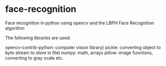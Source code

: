 # face-recognition
Face recognition in python using opencv and the LBPH Face Recognition algorithm 

The following libraries are used:

opencv-contrib-python: computer vision library)
pickle: converting object to byte stream to store in file)
numpy: math, arrays
pillow: image functions, converting to gray scale etc.
